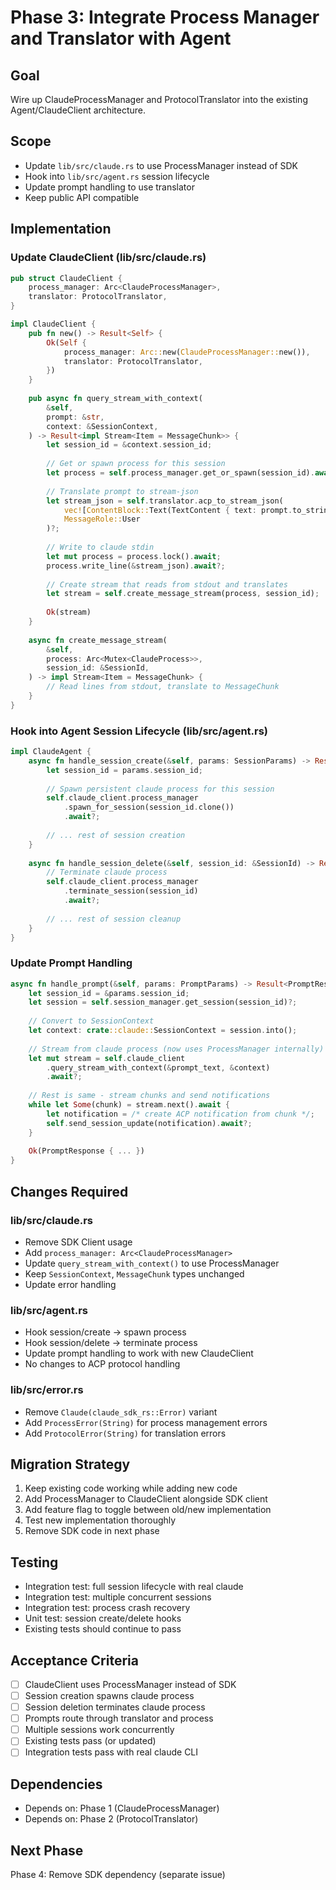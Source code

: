 # Phase 3: Integrate Process Manager and Translator with Agent

## Goal
Wire up ClaudeProcessManager and ProtocolTranslator into the existing Agent/ClaudeClient architecture.

## Scope
- Update `lib/src/claude.rs` to use ProcessManager instead of SDK
- Hook into `lib/src/agent.rs` session lifecycle
- Update prompt handling to use translator
- Keep public API compatible

## Implementation

### Update ClaudeClient (lib/src/claude.rs)

```rust
pub struct ClaudeClient {
    process_manager: Arc<ClaudeProcessManager>,
    translator: ProtocolTranslator,
}

impl ClaudeClient {
    pub fn new() -> Result<Self> {
        Ok(Self {
            process_manager: Arc::new(ClaudeProcessManager::new()),
            translator: ProtocolTranslator,
        })
    }
    
    pub async fn query_stream_with_context(
        &self,
        prompt: &str,
        context: &SessionContext,
    ) -> Result<impl Stream<Item = MessageChunk>> {
        let session_id = &context.session_id;
        
        // Get or spawn process for this session
        let process = self.process_manager.get_or_spawn(session_id).await?;
        
        // Translate prompt to stream-json
        let stream_json = self.translator.acp_to_stream_json(
            vec![ContentBlock::Text(TextContent { text: prompt.to_string(), ..Default::default() })],
            MessageRole::User
        )?;
        
        // Write to claude stdin
        let mut process = process.lock().await;
        process.write_line(&stream_json).await?;
        
        // Create stream that reads from stdout and translates
        let stream = self.create_message_stream(process, session_id);
        
        Ok(stream)
    }
    
    async fn create_message_stream(
        &self,
        process: Arc<Mutex<ClaudeProcess>>,
        session_id: &SessionId,
    ) -> impl Stream<Item = MessageChunk> {
        // Read lines from stdout, translate to MessageChunk
    }
}
```

### Hook into Agent Session Lifecycle (lib/src/agent.rs)

```rust
impl ClaudeAgent {
    async fn handle_session_create(&self, params: SessionParams) -> Result<SessionInfo> {
        let session_id = params.session_id;
        
        // Spawn persistent claude process for this session
        self.claude_client.process_manager
            .spawn_for_session(session_id.clone())
            .await?;
        
        // ... rest of session creation
    }
    
    async fn handle_session_delete(&self, session_id: &SessionId) -> Result<()> {
        // Terminate claude process
        self.claude_client.process_manager
            .terminate_session(session_id)
            .await?;
        
        // ... rest of session cleanup
    }
}
```

### Update Prompt Handling

```rust
async fn handle_prompt(&self, params: PromptParams) -> Result<PromptResponse> {
    let session_id = &params.session_id;
    let session = self.session_manager.get_session(session_id)?;
    
    // Convert to SessionContext
    let context: crate::claude::SessionContext = session.into();
    
    // Stream from claude process (now uses ProcessManager internally)
    let mut stream = self.claude_client
        .query_stream_with_context(&prompt_text, &context)
        .await?;
    
    // Rest is same - stream chunks and send notifications
    while let Some(chunk) = stream.next().await {
        let notification = /* create ACP notification from chunk */;
        self.send_session_update(notification).await?;
    }
    
    Ok(PromptResponse { ... })
}
```

## Changes Required

### lib/src/claude.rs
- Remove SDK Client usage
- Add `process_manager: Arc<ClaudeProcessManager>`
- Update `query_stream_with_context()` to use ProcessManager
- Keep `SessionContext`, `MessageChunk` types unchanged
- Update error handling

### lib/src/agent.rs
- Hook session/create → spawn process
- Hook session/delete → terminate process
- Update prompt handling to work with new ClaudeClient
- No changes to ACP protocol handling

### lib/src/error.rs
- Remove `Claude(claude_sdk_rs::Error)` variant
- Add `ProcessError(String)` for process management errors
- Add `ProtocolError(String)` for translation errors

## Migration Strategy

1. Keep existing code working while adding new code
2. Add ProcessManager to ClaudeClient alongside SDK client
3. Add feature flag to toggle between old/new implementation
4. Test new implementation thoroughly
5. Remove SDK code in next phase

## Testing
- Integration test: full session lifecycle with real claude
- Integration test: multiple concurrent sessions
- Integration test: process crash recovery
- Unit test: session create/delete hooks
- Existing tests should continue to pass

## Acceptance Criteria
- [ ] ClaudeClient uses ProcessManager instead of SDK
- [ ] Session creation spawns claude process
- [ ] Session deletion terminates claude process
- [ ] Prompts route through translator and process
- [ ] Multiple sessions work concurrently
- [ ] Existing tests pass (or updated)
- [ ] Integration tests pass with real claude CLI

## Dependencies
- Depends on: Phase 1 (ClaudeProcessManager)
- Depends on: Phase 2 (ProtocolTranslator)

## Next Phase
Phase 4: Remove SDK dependency (separate issue)
